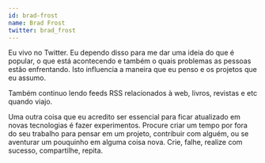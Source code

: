 ```yaml
---
id: brad-frost
name: Brad Frost
twitter: brad_frost
---
```


Eu vivo no Twitter. Eu dependo disso para me dar uma ideia do que é popular, o que está acontecendo e também o quais problemas as pessoas estão enfrentando. Isto influencia a maneira que eu penso e os projetos que eu assumo.

Também continuo lendo feeds RSS relacionados à web, livros, revistas e etc quando viajo.

Uma outra coisa que eu acredito ser essencial para ficar atualizado em novas tecnologias é fazer experimentos. Procure criar um tempo por fora do seu trabalho para pensar em um projeto, contribuir com alguém, ou se aventurar um pouquinho em alguma coisa nova. Crie, falhe, realize com sucesso, compartilhe, repita.